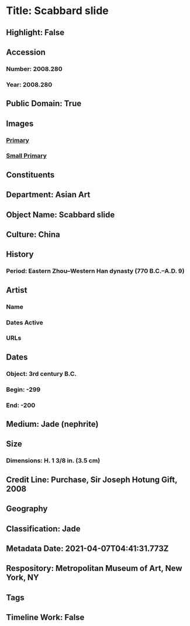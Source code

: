 # Title: Scabbard slide
## Highlight: False
## Accession
### Number: 2008.280
### Year: 2008.280
## Public Domain: True
## Images
### [Primary](https://images.metmuseum.org/CRDImages/as/original/DP162881.jpg)
### [Small Primary](https://images.metmuseum.org/CRDImages/as/web-large/DP162881.jpg)
## Constituents
## Department: Asian Art
## Object Name: Scabbard slide
## Culture: China
## History
### Period: Eastern Zhou–Western Han dynasty (770 B.C.–A.D. 9)
## Artist
### Name
### Dates Active
### URLs
## Dates
### Object: 3rd century B.C.
### Begin: -299
### End: -200
## Medium: Jade (nephrite)
## Size
### Dimensions: H. 1 3/8 in. (3.5 cm)
## Credit Line: Purchase, Sir Joseph Hotung Gift, 2008
## Geography
## Classification: Jade
## Metadata Date: 2021-04-07T04:41:31.773Z
## Respository: Metropolitan Museum of Art, New York, NY
## Tags
## Timeline Work: False